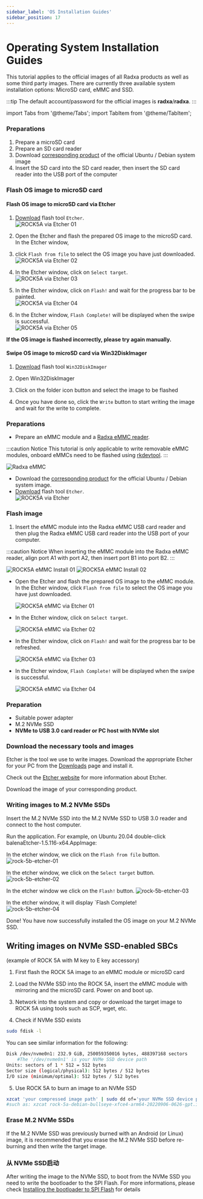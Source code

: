 ```yaml
---
sidebar_label: 'OS Installation Guides'
sidebar_position: 17
---
```


# Operating System Installation Guides

This tutorial applies to the official images of all Radxa products as well as some third party images. There are currently three available system installation options: MicroSD card, eMMC and SSD.

:::tip
The default account/password for the official images is **radxa**/**radxa**.
:::

import Tabs from '@theme/Tabs';
import TabItem from '@theme/TabItem';

<Tabs>
  <TabItem value="microSD" label="microSD">

### Preparations

1. Prepare a microSD card
2. Prepare an SD card reader
3. Download [corresponding product](productlist) of the official Ubuntu / Debian system image
4. Insert the SD card into the SD card reader, then insert the SD card reader into the USB port of the computer  

### Flash OS image to microSD card

#### Flash OS image to microSD card via Etcher

1. [Download](https://etcher.balena.io/) flash tool `Etcher`.  
   ![ROCK5A via Etcher 01](/img/rock5a/rock5a-etcher.webp)

2. Open the Etcher and flash the prepared OS image to the microSD card. In the Etcher window, 
1. click `Flash from file` to select the OS image you have just downloaded.  
   ![ROCK5A via Etcher 02](/img/rock5a/rock5a-etcher-1.webp)

3. In the Etcher window, click on `Select target`.  
   ![ROCK5A via Etcher 03](/img/rock5a/rock5a-etcher-2.webp)

4. In the Etcher window, click on `Flash!` and wait for the progress bar to be painted.  
   ![ROCK5A via Etcher 04](/img/rock5a/rock5a-etcher-3.webp)

5. In the Etcher window, `Flash Complete!` will be displayed when the swipe is successful.  
   ![ROCK5A via Etcher 05](/img/rock5a/rock5a-etcher-4.webp)
  
**If the OS image is flashed incorrectly, please try again manually.**

#### Swipe OS image to microSD card via Win32DiskImager

<!--此处缺少 Win32DiskImager 英文界面的图-->

1. [Download](https://win32diskimager.org/) flash tool `Win32DiskImager`  

2. Open Win32DiskImager  

3. Click on the folder icon button and select the image to be flashed  

4. Once you have done so, click the `Write` button to start writing the image and wait for the write to complete.  


  </TabItem>
  <TabItem value="eMMC" label="eMMC">

### Preparations

- Prepare an eMMC module and a [Radxa eMMC reader](../accessories/emmc_reader).  

:::caution Notice
This tutorial is only applicable to write removable eMMC modules, onboard eMMCs need to be flashed using [rkdevtool](rksdk/rkdevtool).
:::

![Radxa eMMC](/img/accessories/emmc_related_01.webp)
- Download the [corresponding product](../productlist) for the official Ubuntu / Debian system image.
- [Download](https://etcher.balena.io/) flash tool `Etcher`.  
![ROCK5A via Etcher](/img/rock5a/rock5a-etcher.webp)

### Flash image

1. Insert the eMMC module into the Radxa eMMC USB card reader and then plug the Radxa eMMC USB card reader into the USB port of your computer. 

:::caution Notice
When inserting the eMMC module into the Radxa eMMC reader, align port A1 with port A2, then insert port B1 into port B2.
:::

![ROCK5A eMMC Install 01](/img/accessories/emmc-install1.webp)
![ROCK5A eMMC Install 02](/img/accessories/emmc-install2.webp)

- Open the Etcher and flash the prepared OS image to the eMMC module. In the Etcher window, click `Flash from file` to select the OS image you have just downloaded.
    
    ![ROCK5A eMMC via Etcher 01](/img/rock5a/rock5a-etcher-1.webp)

- In the Etcher window, click on `Select target`.

    ![ROCK5A eMMC via Etcher 02](/img/rock5a/rock5a-etcher-2.webp)

- In the Etcher window, click on `Flash!` and wait for the progress bar to be refreshed.

    ![ROCK5A eMMC via Etcher 03](/img/rock5a/rock5a-etcher-3.webp)

- In the Etcher window, `Flash Complete!` will be displayed when the swipe is successful.
    
    ![ROCK5A eMMC via Etcher 04](/img/rock5a/rock5a-etcher-4.webp)


  </TabItem>
  <TabItem value="NVMe_SSD" label="NVMe SSD">

###  Preparation

- Suitable  power adapter
- M.2 NVMe SSD
- **NVMe to USB 3.0 card reader or PC host with NVMe slot**

### Download the necessary tools and images

Etcher is the tool we use to write images. Download the appropriate Etcher for your PC from the [Downloads](https://www.balena.io/etcher#download-etcher) page and install it.

Check out the [Etcher website](https://www.balena.io/etcher) for more information about Etcher.

Download the image of your corresponding product.

###  Writing images to M.2 NVMe SSDs

Insert the M.2 NVMe SSD into the M.2 NVMe SSD to USB 3.0 reader and connect to the host computer.

Run the application. For example, on Ubuntu 20.04 double-click balenaEtcher-1.5.116-x64.AppImage:

In the etcher window, we click on the `Flash from file` button.
![rock-5b-etcher-01](/img/rock5a/rock5a-etcher-1.webp)

In the etcher window, we click on the `Select target` button.
![rock-5b-etcher-02](/img/rock5a/rock5a-etcher-2.webp)

In the etcher window we click on the `Flash!` button.
![rock-5b-etcher-03](/img/rock5a/rock5a-etcher-3.webp)

In the etcher window, it will display `Flash Complete!  
![rock-5b-etcher-04](/img/rock5a/rock5a-etcher-4.webp)

Done! You have now successfully installed the OS image on your M.2 NVMe SSD.

## Writing images on NVMe SSD-enabled SBCs

(example of ROCK 5A with M key to E key accessory)  

1. First flash the ROCK 5A image to an eMMC module or microSD card

2. Load the NVMe SSD into the ROCK 5A, insert the eMMC module with mirroring and the microSD card. Power on and boot up.

3. Network into the system and copy or download the target image to ROCK 5A using tools such as SCP, wget, etc.

4. Check if NVMe SSD exists

```bash
sudo fdisk -l
```

You can see similar information for the following:

```bash
Disk /dev/nvme0n1: 232.9 GiB, 250059350016 bytes, 488397168 sectors             
    #The '/dev/nvme0n1' is your NVMe SSD device path
Units: sectors of 1 * 512 = 512 bytes                                           
Sector size (logical/physical): 512 bytes / 512 bytes                           
I/O size (minimum/optimal): 512 bytes / 512 bytes 
```

5. Use ROCK 5A to burn an image to an NVMe SSD

```bash
xzcat 'your compressed image path' | sudo dd of='your NVMe SSD device path' bs=1M status=progress            
#such as: xzcat rock-5a-debian-bullseye-xfce4-arm64-20220906-0626-gpt.img.xz | sudo dd of=/dev/nvme0n1 bs=1M status=progress
```

### Erase M.2 NVMe SSDs

If the M.2 NVMe SSD was previously burned with an Android (or Linux) image, 
it is recommended that you erase the M.2 NVMe SSD before re-burning and then write the target image.

### 从 NVMe SSD启动

After writing the image to the NVMe SSD, to boot from the NVMe SSD you need to write the bootloader to the SPI Flash. 
For more informations, please check [Installing the bootloader to SPI Flash](rksdk/rkdevtool) for details

  </TabItem>
</Tabs>
